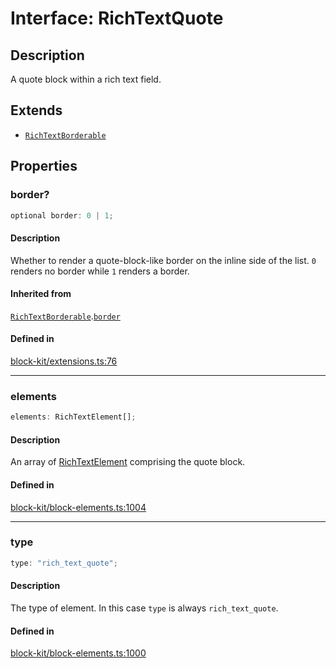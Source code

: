 # Interface: RichTextQuote

## Description

A quote block within a rich text field.

## Extends

- [`RichTextBorderable`](RichTextBorderable.md)

## Properties

### border?

```ts
optional border: 0 | 1;
```

#### Description

Whether to render a quote-block-like border on the inline side of the list. `0` renders no border
while `1` renders a border.

#### Inherited from

[`RichTextBorderable`](RichTextBorderable.md).[`border`](RichTextBorderable.md#border)

#### Defined in

[block-kit/extensions.ts:76](https://github.com/slackapi/node-slack-sdk/blob/c15385ef93ccdde9702f52f7d1f445999203d794/packages/types/src/block-kit/extensions.ts#L76)

***

### elements

```ts
elements: RichTextElement[];
```

#### Description

An array of [RichTextElement](../type-aliases/RichTextElement.md) comprising the quote block.

#### Defined in

[block-kit/block-elements.ts:1004](https://github.com/slackapi/node-slack-sdk/blob/c15385ef93ccdde9702f52f7d1f445999203d794/packages/types/src/block-kit/block-elements.ts#L1004)

***

### type

```ts
type: "rich_text_quote";
```

#### Description

The type of element. In this case `type` is always `rich_text_quote`.

#### Defined in

[block-kit/block-elements.ts:1000](https://github.com/slackapi/node-slack-sdk/blob/c15385ef93ccdde9702f52f7d1f445999203d794/packages/types/src/block-kit/block-elements.ts#L1000)
